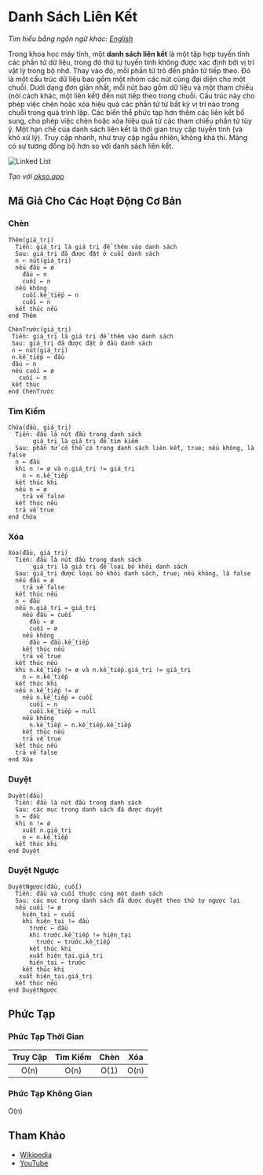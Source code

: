 # Danh Sách Liên Kết

_Tìm hiểu bằng ngôn ngữ khác:_
[_English_](README.en-EN.md)

Trong khoa học máy tính, một **danh sách liên kết** là một tập hợp tuyến tính các phần tử dữ liệu, trong đó thứ tự tuyến tính không được xác định bởi vị trí vật lý trong bộ nhớ. Thay vào đó, mỗi phần tử trỏ đến phần tử tiếp theo. Đó là một cấu trúc dữ liệu bao gồm một nhóm các nút cùng đại diện cho một chuỗi. Dưới dạng đơn giản nhất, mỗi nút bao gồm dữ liệu và một tham chiếu (nói cách khác, một liên kết) đến nút tiếp theo trong chuỗi. Cấu trúc này cho phép việc chèn hoặc xóa hiệu quả các phần tử từ bất kỳ vị trí nào trong chuỗi trong quá trình lặp. Các biến thể phức tạp hơn thêm các liên kết bổ sung, cho phép việc chèn hoặc xóa hiệu quả từ các tham chiếu phần tử tùy ý. Một hạn chế của danh sách liên kết là thời gian truy cập tuyến tính (và khó xử lý). Truy cập nhanh, như truy cập ngẫu nhiên, không khả thi. Mảng có sự tương đồng bộ hơn so với danh sách liên kết.

![Linked List](./images/linked-list.jpeg)

_Tạo với [okso.app](https://okso.app)_

## Mã Giả Cho Các Hoạt Động Cơ Bản

### Chèn

```text
Thêm(giá_trị)
  Tiền: giá_trị là giá trị để thêm vào danh sách
  Sau: giá_trị đã được đặt ở cuối danh sách
  n ← nút(giá_trị)
  nếu đầu = ø
    đầu ← n
    cuối ← n
  nếu không
    cuối.kế_tiếp ← n
    cuối ← n
  kết thúc nếu
end Thêm
```

```text
ChènTrước(giá_trị)
 Tiền: giá_trị là giá trị để thêm vào danh sách
 Sau: giá_trị đã được đặt ở đầu danh sách
 n ← nút(giá_trị)
 n.kế_tiếp ← đầu
 đầu ← n
 nếu cuối = ø
   cuối ← n
 kết thúc
end ChènTrước
```

### Tìm Kiếm

```text
Chứa(đầu, giá_trị)
  Tiền: đầu là nút đầu trong danh sách
       giá_trị là giá trị để tìm kiếm
  Sau: phần tử có thể có trong danh sách liên kết, true; nếu không, là false
  n ← đầu
  khi n != ø và n.giá_trị != giá_trị
    n ← n.kế_tiếp
  kết thúc khi
  nếu n = ø
    trả về false
  kết thúc nếu
  trả về true
end Chứa
```

### Xóa

```text
Xóa(đầu, giá_trị)
  Tiền: đầu là nút đầu trong danh sách
       giá_trị là giá trị để loại bỏ khỏi danh sách
  Sau: giá_trị được loại bỏ khỏi danh sách, true; nếu không, là false
  nếu đầu = ø
    trả về false
  kết thúc nếu
  n ← đầu
  nếu n.giá_trị = giá_trị
    nếu đầu = cuối
      đầu ← ø
      cuối ← ø
    nếu không
      đầu ← đầu.kế_tiếp
    kết thúc nếu
    trả về true
  kết thúc nếu
  khi n.kế_tiếp != ø và n.kế_tiếp.giá_trị != giá_trị
    n ← n.kế_tiếp
  kết thúc khi
  nếu n.kế_tiếp != ø
    nếu n.kế_tiếp = cuối
      cuối ← n
      cuối.kế_tiếp = null
    nếu không
      n.kế_tiếp ← n.kế_tiếp.kế_tiếp
    kết thúc nếu
    trả về true
  kết thúc nếu
  trả về false
end Xóa
```

### Duyệt

```text
Duyệt(đầu)
  Tiền: đầu là nút đầu trong danh sách
  Sau: các mục trong danh sách đã được duyệt
  n ← đầu
  khi n != ø
    xuất n.giá_trị
    n ← n.kế_tiếp
  kết thúc khi
end Duyệt
```

### Duyệt Ngược

```text
DuyệtNgược(đầu, cuối)
  Tiền: đầu và cuối thuộc cùng một danh sách
  Sau: các mục trong danh sách đã được duyệt theo thứ tự ngược lại
  nếu cuối != ø
    hiện_tại ← cuối
    khi hiện_tại != đầu
      trước ← đầu
      khi trước.kế_tiếp != hiện_tại
        trước ← trước.kế_tiếp
      kết thúc khi
      xuất hiện_tại.giá_trị
      hiện_tại ← trước
    kết thúc khi
   xuất hiện_tại.giá_trị
  kết thúc nếu
end DuyệtNgược
```

## Phức Tạp

### Phức Tạp Thời Gian

| Truy Cập | Tìm Kiếm | Chèn | Xóa  |
| :------: | :------: | :--: | :--: |
|   O(n)   |   O(n)   | O(1) | O(n) |

### Phức Tạp Không Gian

O(n)

## Tham Khảo

- [Wikipedia](https://en.wikipedia.org/wiki/Linked_list)
- [YouTube](https://www.youtube.com/watch?v=njTh_OwMljA&index=2&t=1s&list=PLLXdhg_r2hKA7DPDsunoDZ-Z769jWn4R8)
